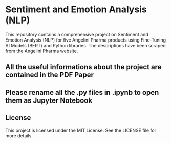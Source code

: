 # Sentiment and Emotion Analysis (NLP)
This repository contains a comprehensive project on Sentiment and Emotion Analysis (NLP) for five Angelini Pharma products using Fine-Tuning AI Models (BERT) and Python libraries. The descriptions have been scraped from the Angelini Pharma website.

## All the useful informations about the project are contained in the PDF Paper
## Please rename all the .py files in .ipynb to open them as Jupyter Notebook
## License
This project is licensed under the MIT License. See the LICENSE file for more details.





